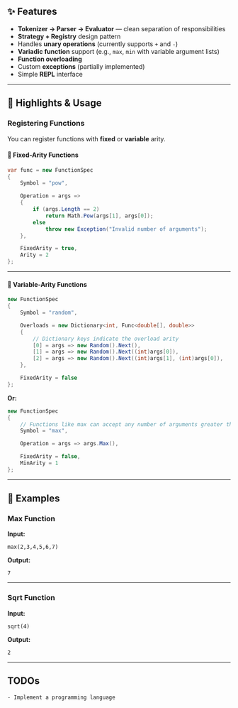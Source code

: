

## ✨ Features

* **Tokenizer → Parser → Evaluator** — clean separation of responsibilities
* **Strategy + Registry** design pattern
* Handles **unary operations** (currently supports `+` and `-`)
* **Variadic function** support (e.g., `max`, `min` with variable argument lists)
* **Function overloading**
* Custom **exceptions** (partially implemented)
* Simple **REPL** interface

---

## 🚀 Highlights & Usage

### Registering Functions

You can register functions with **fixed** or **variable** arity.

#### 📌 Fixed-Arity Functions

```csharp
var func = new FunctionSpec
{
    Symbol = "pow",

    Operation = args =>
    {
        if (args.Length == 2)
            return Math.Pow(args[1], args[0]);
        else
            throw new Exception("Invalid number of arguments");
    },

    FixedArity = true,
    Arity = 2
};
```

---

#### 📌 Variable-Arity Functions

```csharp
new FunctionSpec
{
    Symbol = "random",

    Overloads = new Dictionary<int, Func<double[], double>>
    {
        // Dictionary keys indicate the overload arity
        [0] = args => new Random().Next(),
        [1] = args => new Random().Next((int)args[0]),
        [2] = args => new Random().Next((int)args[1], (int)args[0]),
    },

    FixedArity = false
};
```

**Or:**

```csharp
new FunctionSpec
{
    // Functions like max can accept any number of arguments greater than 1
    Symbol = "max",

    Operation = args => args.Max(),

    FixedArity = false,
    MinArity = 1
};
```

---

## 🧪 Examples

### Max Function

**Input:**

```text
max(2,3,4,5,6,7)
```

**Output:**

```text
7
```

---

### Sqrt Function

**Input:**

```text
sqrt(4)
```

**Output:**

```text
2
```

---

## TODOs
```text
- Implement a programming language

```



